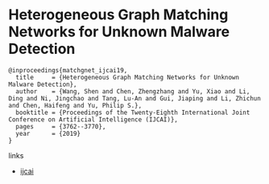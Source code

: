 # Heterogeneous Graph Matching Networks for Unknown Malware Detection

```
@inproceedings{matchgnet_ijcai19,
  title     = {Heterogeneous Graph Matching Networks for Unknown Malware Detection},
  author    = {Wang, Shen and Chen, Zhengzhang and Yu, Xiao and Li, Ding and Ni, Jingchao and Tang, Lu-An and Gui, Jiaping and Li, Zhichun and Chen, Haifeng and Yu, Philip S.},
  booktitle = {Proceedings of the Twenty-Eighth International Joint Conference on Artificial Intelligence (IJCAI)},
  pages     = {3762--3770},
  year      = {2019}
}
```

links
- [ijcai](https://www.ijcai.org/proceedings/2019/522)
